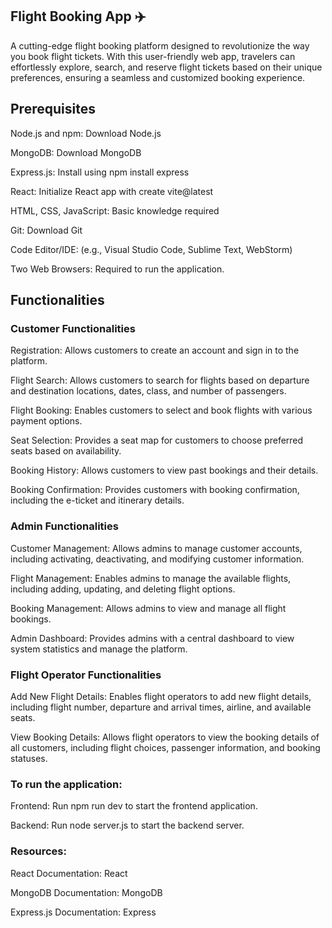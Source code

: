 ## Flight Booking App ✈️

A cutting-edge flight booking platform designed to revolutionize the way you book flight tickets. With this user-friendly web app, travelers can effortlessly explore, search, and reserve flight tickets based on their unique preferences, ensuring a seamless and customized booking experience.

## Prerequisites

Node.js and npm: Download Node.js

MongoDB: Download MongoDB

Express.js: Install using npm install express

React: Initialize React app with create vite@latest

HTML, CSS, JavaScript: Basic knowledge required

Git: Download Git

Code Editor/IDE: (e.g., Visual Studio Code, Sublime Text, WebStorm)

Two Web Browsers: Required to run the application.

## Functionalities

### Customer Functionalities

Registration: Allows customers to create an account and sign in to the platform.

Flight Search: Allows customers to search for flights based on departure and destination locations, dates, class, and number of passengers.

Flight Booking: Enables customers to select and book flights with various payment options.

Seat Selection: Provides a seat map for customers to choose preferred seats based on availability.

Booking History: Allows customers to view past bookings and their details.

Booking Confirmation: Provides customers with booking confirmation, including the e-ticket and itinerary details.

### Admin Functionalities

Customer Management: Allows admins to manage customer accounts, including activating, deactivating, and modifying customer information.

Flight Management: Enables admins to manage the available flights, including adding, updating, and deleting flight options.

Booking Management: Allows admins to view and manage all flight bookings.

Admin Dashboard: Provides admins with a central dashboard to view system statistics and manage the platform.

### Flight Operator Functionalities

Add New Flight Details: Enables flight operators to add new flight details, including flight number, departure and arrival times, airline, and available seats.

View Booking Details: Allows flight operators to view the booking details of all customers, including flight choices, passenger information, and booking statuses.

### To run the application:

Frontend: Run npm run dev to start the frontend application.

Backend: Run node server.js to start the backend server.

### Resources:

React Documentation: React

MongoDB Documentation: MongoDB

Express.js Documentation: Express
